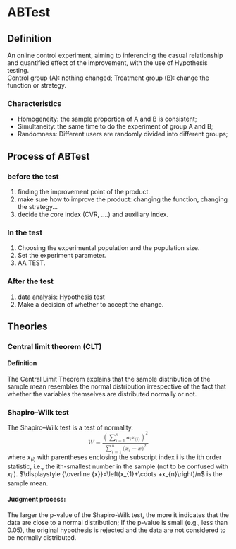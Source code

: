 # ABTest
## Definition
An online control experiment, aiming to inferencing the casual relationship and quantified effect of the improvement, with the use of Hypothesis testing.<br />
Control group (A): nothing changed; Treatment group (B): change the function or strategy.
### Characteristics
- Homogeneity: the sample proportion of A and B is consistent;
- Simultaneity: the same time to do the experiment of group A and B;
- Randomness: Different users are randomly divided into different groups;
## Process of  ABTest
### before the test
1. finding the improvement point of the product.
2. make sure how to improve the product: changing the function, changing the strategy...
3. decide the core index (CVR, ....) and auxiliary index.
### In the test
1. Choosing the experimental population and the population size.
2. Set the experiment parameter.
3. AA TEST.
### After the test
1. data analysis: Hypothesis test
2. Make a decision of whether to accept the change.

## Theories
### Central limit theorem (CLT)
#### Definition
The Central Limit Theorem explains that the sample distribution of the sample mean resembles the normal distribution irrespective of the fact that whether the variables themselves are distributed normally or not. <br />

### Shapiro–Wilk test
The Shapiro–Wilk test is a test of normality.
<math xmlns="http://www.w3.org/1998/Math/MathML" display="block"><mstyle displaystyle="true" scriptlevel="0"><mi>W</mi><mo>=</mo><mrow><mfrac><msup><mrow data-mjx-texclass="INNER"><mo data-mjx-texclass="OPEN">(</mo><munderover><mo data-mjx-texclass="OP">∑</mo><mrow><mi>i</mi><mo>=</mo><mn>1</mn></mrow><mrow><mi>n</mi></mrow></munderover><msub><mi>a</mi><mrow><mi>i</mi></mrow></msub><msub><mi>x</mi><mrow><mo stretchy="false">(</mo><mi>i</mi><mo stretchy="false">)</mo></mrow></msub><mo data-mjx-texclass="CLOSE">)</mo></mrow><mrow><mn>2</mn></mrow></msup><mrow><munderover><mo data-mjx-texclass="OP">∑</mo><mrow><mi>i</mi><mo>=</mo><mn>1</mn></mrow><mrow><mi>n</mi></mrow></munderover><mo stretchy="false">(</mo><msub><mi>x</mi><mrow><mi>i</mi></mrow></msub><mo>−</mo><mrow><mover><mi>x</mi><mo accent="false">¯</mo></mover></mrow><msup><mo stretchy="false">)</mo><mrow><mn>2</mn></mrow></msup></mrow></mfrac></mrow></mstyle></math>
where
$\displaystyle x_{(i)}$ with parentheses enclosing the subscript index i is the ith order statistic, i.e., the ith-smallest number in the sample (not to be confused with $\displaystyle x_{i}$ ).
$\displaystyle {\overline {x}}=\left(x_{1}+\cdots +x_{n}\right)/n$ is the sample mean.
#### Judgment process:
The larger the p-value of the Shapiro-Wilk test, the more it indicates that the data are close to a normal distribution;
If the p-value is small (e.g., less than 0.05), the original hypothesis is rejected and the data are not considered to be normally distributed.

